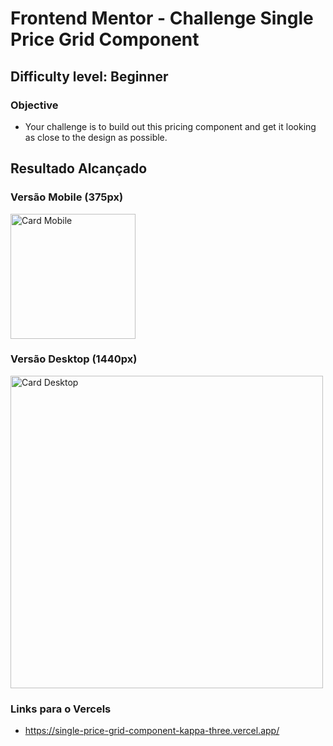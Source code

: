 # Frontend Mentor - Challenge Single Price Grid Component
## Difficulty level: Beginner

### Objective
- Your challenge is to build out this pricing component and get it looking as close to the design as possible.

## Resultado Alcançado
### Versão Mobile (375px)
<img alt="Card Mobile" src="https://i.imgur.com/LhKDO1w.png" width="200"></img>

### Versão Desktop (1440px)
<img alt="Card Desktop" src="https://i.imgur.com/TfMPX3E.png" width="500"></img>

### Links para o Vercels
- https://single-price-grid-component-kappa-three.vercel.app/
